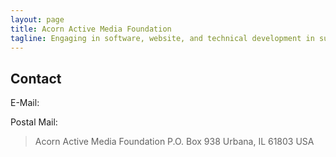 ```yaml
---
layout: page
title: Acorn Active Media Foundation
tagline: Engaging in software, website, and technical development in support of the global justice movement.
---
```

## Contact
<p>E-Mail: <acorn@acornactivemedia.com</p>

<p>Postal Mail:<br />
<blockquote>
Acorn Active Media Foundation
P.O. Box 938
Urbana, IL 61803
USA
</blockquote>
</p>
